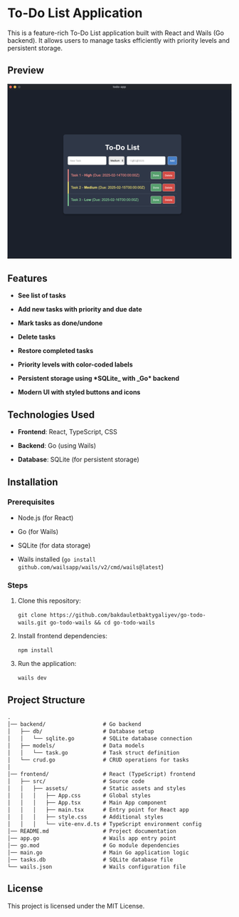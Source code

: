 # To-Do List Application

This is a feature-rich To-Do List application built with React and Wails (Go backend). It allows users to manage tasks efficiently with priority levels and persistent storage.

## Preview

![ToDo App Screenshot](preview-of-todo-app.png)

## Features

- **See list of tasks**

- **Add new tasks with priority and due date**

- **Mark tasks as done/undone**

- **Delete tasks**

- **Restore completed tasks**

- **Priority levels with color-coded labels**

- **Persistent storage using \***SQLite**_ with _**Go**\* backend**

- **Modern UI with styled buttons and icons**

## Technologies Used

- **Frontend**: React, TypeScript, CSS

- **Backend**: Go (using Wails)

- **Database**: SQLite (for persistent storage)

## Installation

### Prerequisites

- Node.js (for React)

- Go (for Wails)

- SQLite (for data storage)

- Wails installed (`go install github.com/wailsapp/wails/v2/cmd/wails@latest`)

### Steps

1. Clone this repository:

   `git clone https://github.com/bakdauletbaktygaliyev/go-todo-wails.git go-todo-wails && cd go-todo-wails`

2. Install frontend dependencies:

   `npm install`

3. Run the application:

   `wails dev`

## Project Structure

```
.
│── backend/                  # Go backend
│   ├── db/                   # Database setup
│   │   └── sqlite.go         # SQLite database connection
│   ├── models/               # Data models
│   │   └── task.go           # Task struct definition
│   └── crud.go               # CRUD operations for tasks
│
│── frontend/                 # React (TypeScript) frontend
│   ├── src/                  # Source code
│   │   ├── assets/           # Static assets and styles
│   │   │   ├── App.css       # Global styles
│   │   │   ├── App.tsx       # Main App component
│   │   │   ├── main.tsx      # Entry point for React app
│   │   │   ├── style.css     # Additional styles
│   │   │   └── vite-env.d.ts # TypeScript environment config
│── README.md                 # Project documentation
│── app.go                    # Wails app entry point
│── go.mod                    # Go module dependencies
│── main.go                   # Main Go application logic
│── tasks.db                  # SQLite database file
└── wails.json                # Wails configuration file
```

## License

This project is licensed under the MIT License.
